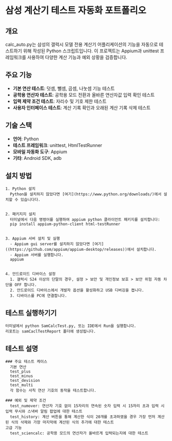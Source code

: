 # 삼성 계산기 테스트 자동화 포트폴리오


  ## 개요
  calc_auto.py는 삼성의 갤럭시 모델 전용 계산기 어플리케이션의 기능을 자동으로 테스트하기 위해 작성된 Python 스크립트입니다. 이 프로젝트는 Appium과 unittest 프레임워크를 사용하여 다양한 계산 기능과 예외 상황을 검증합니다.


  ## 주요 기능
   - **기본 연산 테스트**: 덧셈, 뺄셈, 곱셈, 나눗셈 기능 테스트
   - **공학용 연산자 테스트**: 공학용 모드 전환과 올바른 연산자값 입력 확인 테스트
   - **입력 제약 조건 테스트**: 자리수 및 기호 제한 테스트
   - **사용자 인터페이스 테스트**: 계산 기록 확인과 오래된 계산 기록 삭제 테스트


  ## 기술 스택
   - **언어**: Python
   - **테스트 프레임워크**: unittest, HtmlTestRunner
   - **모바일 자동화 도구**: Appium
   - **기타**: Android SDK, adb


  ## 설치 방법
    1. Python 설치
      Python을 설치하지 않았다면 [여기](https://www.python.org/downloads/)에서 설치할 수 있습니다다.


    2. 패키지지 설치
      터미널에서 다음 명령어를 실행하여 appium python 클라이언트 패키지를 설치합니다:
      pip install appium-python-client html-testRunner


    3. Appium 서버 설치 및 실행 
      - Appium gui server를 설치하지 않았다면 [여기]((https://github.com/appium/appium-desktop/releases))에서 설치합니다.
      - Appium 서버를 실행합니다.
      appium


    4. 안드로이드 디바이스 설정
      1. 갤럭시 S24 이상의 단말의 경우, 설정 > 보안 및 개인정보 보호 > 보안 위험 자동 차단을 OFF 합니다.
      2. 안드로이드 디바이스에서 개발자 옵션을 활성화하고 USB 디버깅을 켭니다.
      3. 디바이스를 PC에 연결합니다.
    
    
  ## 테스트 실행하기기
    터미널에서 python SamCalcTest.py, 또는 IDE에서 Run을 실행합니다.
    리포트는 samCaclTestReport 폴더에 생성됩니다.

  ## 테스트 설명
    ### 주요 테스트 케이스
      기본 연산
      test_plus
      test_minus
      test_devision
      test_multi
      각 함수는 사칙 연산 기호의 동작을 테스트합니다.

    ### 예외 및 제약 조건
      test_numover: 연산자 기호 없이 15자리의 연속된 숫자 입력 시 15자리 초과 입력 시 입력 무시와 스낵바 알림 팝업에 대한 테스트
      test_history: 계산 버튼을 통해 계산한 식이 20개를 초과하였을 경우 가장 먼저 계산된 식의 삭제와 가장 마지막에 계산된 식의 추가에 대한 테스트
    고급 기능
      test_sciencalc: 공학용 모드의 연산자가 올바르게 입력되는지에 대한 테스트